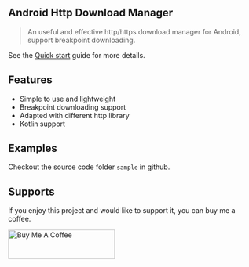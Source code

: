 ## Android Http Download Manager

> An useful and effective http/https download manager for Android, support breakpoint downloading.

See the [Quick start](/quickstart) guide for more details.

## Features

* Simple to use and lightweight
* Breakpoint downloading support
* Adapted with different http library
* Kotlin support

## Examples

Checkout the source code folder `sample` in github.

## Supports

If you enjoy this project and would like to support it, you can buy me a coffee.

<a href="https://www.buymeacoffee.com/coolerfall" target="_blank"><img src="https://cdn.buymeacoffee.com/buttons/v2/default-green.png" alt="Buy Me A Coffee" style="height: 60px !important;width: 217px !important;" ></a>